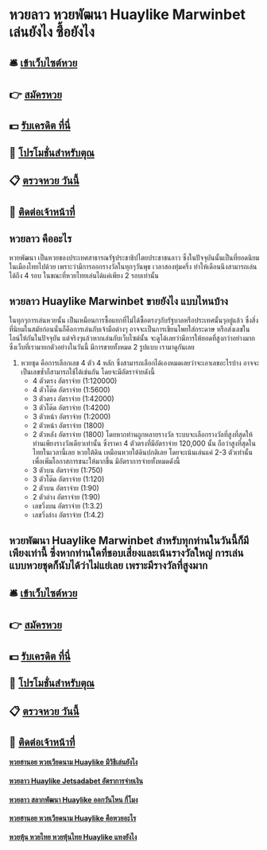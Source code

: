 # หวยลาว หวยพัฒนา Huaylike Marwinbet เล่นยังไง ซื้อยังไง

## 🛎 [เข้าเว็บไซต์หวย](https://bit.ly/3djFryb)
## 👉 [สมัครหวย](https://bit.ly/3djFryb)
## 💵 [รับเครดิต ที่นี่](https://bit.ly/3DNWtQ7)
## 👑 [โปรโมชั่นสำหรับตุณ](https://bit.ly/3DNWtQ7)
## 📋 [ตรวจหวย วันนี้](https://bit.ly/3DNWtQ7)
## 📱 [ติดต่อเจ้าหน้าที่](https://bit.ly/3DNWtQ7)

## หวยลาว คืออะไร
หวยพัฒนา เป็นหวยของประเทศสาธารณรัฐประชาธิปไตยประชาชนลาว ซึ่งในปัจจุบันนั้นเป็นที่ยอดนิยมในเมืองไทยไปด้วย เพราะว่ามีการออกรางวัลในทุกๆวันพุธ เวลาสองทุ่มครึ่ง ทำให้เดือนนึงสามารถเล่นได้ถึง 4 รอบ ในขณะที่หวยไทยเล่นได้แค่เพียง 2 รอบเท่านั้น

## หวยลาว Huaylike Marwinbet ขายยังไง แบบไหนบ้าง
ในทุกๆการเล่นหวยนั้น เป็นเหมือนการซื้อแยกที่ไม่ได้ซื้อตรงๆกับรัฐบาลหรือประเทศนั้นๆอยู่แล้ว ซึ่งสิ่งที่นิยมในสมัยก่อนนั่นก็คือการเล่นกับเจ้ามือต่างๆ อาจจะเป็นการเขียนโพยใส่กระดาษ หรือส่งเลขในไลน์ให้กันในปัจจุบัน แต่จริงๆแล้วหากเล่นกับเว็บไซต์นั้น จะดูได้เลยว่ามีการให้ยอดที่สูงกว่าอย่างมาก ซึ่งเว็บที่เรามายกตัวอย่างในวันนี้ มีการขายทั้งหมด 2 รูปแบบ เรามาดูกันเลย
1. หวยชุด คือการเลือกเลข 4 ตัว 4 หลัก ซึ่งสามารถเลือกได้เองหมดเลยว่าจะเอาเลขอะไรบ้าง อาจจะเป็นเลขซ้ำก็สามารถใช้ได้เช่นกัน โดยจะมีอัตราจ่ายดังนี้
	- 4 ตัวตรง อัตราจ่าย (1:120000)
	- 4 ตัวโต๊ด อัตราจ่าย (1:5600)
	- 3 ตัวตรง อัตราจ่าย (1:42000)
	- 3 ตัวโต๊ด อัตราจ่าย (1:4200)
	- 3 ตัวหน้า อัตราจ่าย (1:2000)
	- 2 ตัวหน้า อัตราจ่าย (1800)
	- 2 ตัวหลัง อัตราจ่าย (1800)
	โดยหากท่านถูกหลายรางวัล ระบบจะเลือกรางวัลที่สูงที่สุดให้ท่านเพียงรางวัลเดียวเท่านั้น ซึ่งราคา 4 ตัวตรงที่มีอัตราจ่าย 120,000 นั้น ถือว่าสูงที่สุดในไทยในเวลานี้เลย
หวยใต้ดิน เหมือนหวยใต้ดินปกติเลย โดยจะเน้นเล่นแค่ 2-3 ตัวเท่านั้น เพื่อเพิ่มโอกาสการชนะให้มากขึ้น มีอัตราการจ่ายทั้งหมดดังนี้
	- 3 ตัวบน อัตราจ่าย (1:750)
	- 3 ตัวโต๊ด อัตราจ่าย (1:120)
	- 2 ตัวบน อัตราจ่าย (1:90)
	- 2 ตัวล่าง อัตราจ่าย (1:90)
	- เลขวิ่งบน อัตราจ่าย (1:3.2)
	- เลขวิ่งล่าง อัตราจ่าย (1:4.2)

## หวยพัฒนา Huaylike Marwinbet สำหรับทุกท่านในวันนี้ก็มีเพียงเท่านี้ ซึ่งหากท่านใดที่ชอบเสี่ยงและเน้นรางวัลใหญ่ การเล่นแบบหวยชุดก็นับได้ว่าไม่แย่เลย เพราะมีรางวัลที่สูงมาก

## 🛎 [เข้าเว็บไซต์หวย](https://bit.ly/3djFryb)
## 👉 [สมัครหวย](https://bit.ly/3djFryb)
## 💵 [รับเครดิต ที่นี่](https://bit.ly/3DNWtQ7)
## 👑 [โปรโมชั่นสำหรับตุณ](https://bit.ly/3DNWtQ7)
## 📋 [ตรวจหวย วันนี้](https://bit.ly/3DNWtQ7)
## 📱 [ติดต่อเจ้าหน้าที่](https://bit.ly/3DNWtQ7)

#### [หวยฮานอย หวยเวียดนาม Huaylike มีวิธีเล่นยังไง](https://atom.io/themes/หวยฮานอย%20หวยเวียดนาม%20Huaylike%20มีวิธีเล่นยังไง)
#### [หวยลาว Huaylike Jetsadabet อัตราการจ่ายเงิน](https://atom.io/themes/หวยลาว%20Huaylike%20Jetsadabet%20อัตราการจ่ายเงิน)
#### [หวยลาว สลากพัฒนา Huaylike ออกวันไหน กี่โมง](https://atom.io/themes/หวยลาว%20สลากพัฒนา%20Huaylike%20ออกวันไหน%20กี่โมง)
#### [หวยฮานอย หวยเวียดนาม Huaylike คือหวยอะไร](https://atom.io/themes/หวยฮานอย%20หวยเวียดนาม%20Huaylike%20คือหวยอะไร)
#### [หวยหุ้น หวยไทย หวยหุ้นไทย Huaylike แทงยังไง](https://atom.io/themes/หวยหุ้น%20หวยไทย%20หวยหุ้นไทย%20Huaylike%20แทงยังไง)